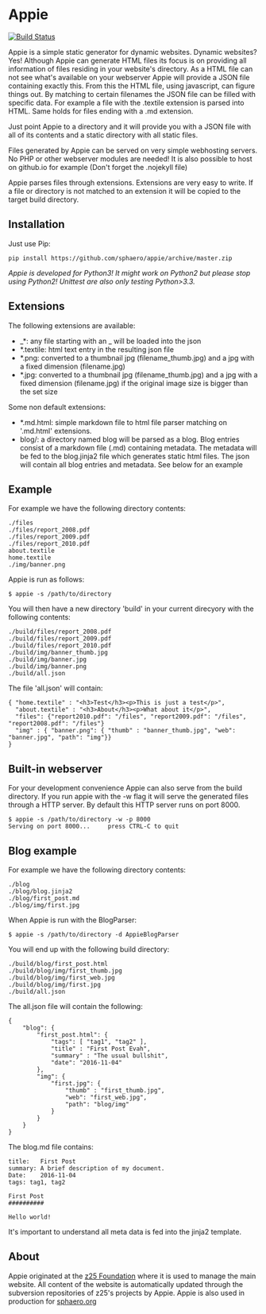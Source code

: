 # Appie

[![Build Status](https://travis-ci.org/sphaero/appie.svg?branch=master)](https://travis-ci.org/sphaero/appie)

Appie is a simple static generator for dynamic websites. Dynamic websites? 
Yes! Although Appie can generate HTML files its focus is on providing all 
information of files residing in your website's directory. As a HTML file 
can not see what's available on your webserver Appie will provide a JSON 
file containing exactly this. From this the HTML file, using javascript, 
can figure things out. By matching to certain filenames the JSON file can 
be filled with specific data. For example a file with the .textile 
extension is parsed into HTML. Same holds for files ending with a .md 
extension.

Just point Appie to a directory and it will provide you with a JSON file 
with all of its contents and a static directory with all static files.

Files generated by Appie can be served on very simple webhosting servers. 
No PHP or other webserver modules are needed! It is also possible to host 
on github.io for example (Don't forget the .nojekyll file)

Appie parses files through extensions. Extensions are very easy to 
write. If a file or directory is not matched to an extension it will be 
copied to the target build directory.

## Installation

Just use Pip:

    pip install https://github.com/sphaero/appie/archive/master.zip

*Appie is developed for Python3! It might work on Python2 but please stop using Python2! Unittest are also only testing Python>3.3.*

## Extensions

The following extensions are available:

- \_\*: any file starting with an \_ will be loaded into the json
- \*.textile: html text entry in the resulting json file
- \*.png: converted to a thumbnail jpg (filename_thumb.jpg) and a jpg with a fixed dimension (filename.jpg)
- \*.jpg: converted to a thumbnail jpg (filename_thumb.jpg) and a jpg with a fixed dimension (filename.jpg) if the original image size is bigger than the set size

Some non default extensions:

- *.md.html: simple markdown file to html file parser matching on '.md.html' 
extensions. 
- blog/: a directory named blog will be parsed as a blog. Blog entries consist
of a markdown file (.md) containing metadata. The metadata will be fed to the 
blog.jinja2 file which generates static html files. The json will contain 
all blog entries and metadata. See below for an example

## Example

For example we have the following directory contents:

    ./files
    ./files/report_2008.pdf
    ./files/report_2009.pdf
    ./files/report_2010.pdf
    about.textile
    home.textile
    ./img/banner.png
    
Appie is run as follows:

    $ appie -s /path/to/directory

You will then have a new directory 'build' in your current direcyory with the following contents:

    ./build/files/report_2008.pdf
    ./build/files/report_2009.pdf
    ./build/files/report_2010.pdf
    ./build/img/banner_thumb.jpg
    ./build/img/banner.jpg
    ./build/img/banner.png
    ./build/all.json
    
The file 'all.json' will contain:

    { "home.textile" : "<h3>Test</h3><p>This is just a test</p>",
      "about.textile" : "<h3>About</h3><p>What about it</p>",
      "files": {"report2010.pdf": "/files", "report2009.pdf": "/files", "report2008.pdf": "/files"}
      "img" : { "banner.png": { "thumb" : "banner_thumb.jpg", "web": "banner.jpg", "path": "img"}}
    }
    
## Built-in webserver

For your development convenience Appie can also serve from the build directory. If you run appie with the -w flag it will serve the generated files through a HTTP server. By default this HTTP server runs on port 8000.

    $ appie -s /path/to/directory -w -p 8000
    Serving on port 8000...     press CTRL-C to quit
    
## Blog example

For example we have the following directory contents:

    ./blog
    ./blog/blog.jinja2
    ./blog/first_post.md
    ./blog/img/first.jpg
    
When Appie is run with the BlogParser:

    $ appie -s /path/to/directory -d AppieBlogParser
    
You will end up with the following build directory:

    ./build/blog/first_post.html
    ./build/blog/img/first_thumb.jpg
    ./build/blog/img/first_web.jpg
    ./build/blog/img/first.jpg
    ./build/all.json

The all.json file will contain the following:

    {
        "blog": {
            "first_post.html": {
                "tags": [ "tag1", "tag2" ],
                "title" : "First Post Evah",
                "summary" : "The usual bullshit",
                "date": "2016-11-04"
            },
            "img": {
                "first.jpg": { 
                    "thumb" : "first_thumb.jpg", 
                    "web": "first_web.jpg", 
                    "path": "blog/img"
                }
            }
        }
    }

The blog.md file contains:

    title:   First Post
    summary: A brief description of my document.
    Date:    2016-11-04
    tags: tag1, tag2

    First Post
    ##########
    
    Hello world!

It's important to understand all meta data is fed into the jinja2 template. 

 
## About ##

Appie originated at the [z25 Foundation](http://www.z25.org) where it is 
used to manage the main website. All content of the website is 
automatically updated through the subversion repositories of z25's 
projects by Appie. Appie is also used in production for 
[sphaero.org](http://www.sphaero.org)
